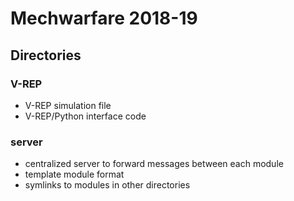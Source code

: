 
# Mechwarfare 2018-19

## Directories

### V-REP
* V-REP simulation file
* V-REP/Python interface code

### server
* centralized server to forward messages between each module
* template module format
* symlinks to modules in other directories

